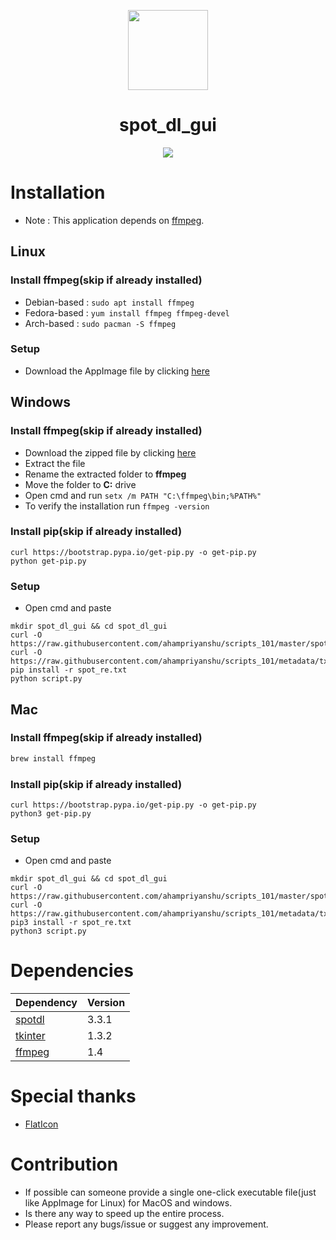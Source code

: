 <p align="center"><img src="https://github.com/ahampriyanshu/scripts_101/raw/metadata/logo/spotify.png" width=128 height=128 ></p>

<h1 align="center">spot_dl_gui</h1>

<p align="center"><img src="https://raw.githubusercontent.com/ahampriyanshu/scripts_101/metadata/snaps/spot_linux.png"></p>

# Installation

* Note : This application depends on [ffmpeg](https://ffmpeg.org).

## Linux

### Install ffmpeg(skip if already installed)

* Debian-based : ``sudo apt install ffmpeg``
* Fedora-based : ``yum install ffmpeg ffmpeg-devel``
* Arch-based : ``sudo pacman -S ffmpeg``

### Setup

* Download the AppImage file by clicking [here](https://github.com/ahampriyanshu/scripts_101/releases/download/v1.1/spot_dl.AppImage)


## Windows

### Install ffmpeg(skip if already installed)

* Download the zipped file by clicking [here](https://www.gyan.dev/ffmpeg/builds/ffmpeg-git-full.7z)
* Extract the file
* Rename the extracted folder to **ffmpeg**
* Move the folder to **C:** drive
* Open cmd and run ``setx /m PATH "C:\ffmpeg\bin;%PATH%"``
* To verify the installation run ``ffmpeg -version``

### Install pip(skip if already installed)
```
curl https://bootstrap.pypa.io/get-pip.py -o get-pip.py
python get-pip.py
```

### Setup

* Open cmd and paste

```
mkdir spot_dl_gui && cd spot_dl_gui
curl -O https://raw.githubusercontent.com/ahampriyanshu/scripts_101/master/spot_dl_gui/script.py
curl -O https://raw.githubusercontent.com/ahampriyanshu/scripts_101/metadata/txt/spot_re.txt
pip install -r spot_re.txt
python script.py
```

## Mac

### Install ffmpeg(skip if already installed)

```bash
brew install ffmpeg
```

### Install pip(skip if already installed)
```
curl https://bootstrap.pypa.io/get-pip.py -o get-pip.py
python3 get-pip.py
```

### Setup

* Open cmd and paste

```
mkdir spot_dl_gui && cd spot_dl_gui
curl -O https://raw.githubusercontent.com/ahampriyanshu/scripts_101/master/spot_dl_gui/script.py
curl -O https://raw.githubusercontent.com/ahampriyanshu/scripts_101/metadata/txt/spot_re.txt
pip3 install -r spot_re.txt
python3 script.py
```

# Dependencies

| Dependency | Version |
| --- | --- | 
| [spotdl](https://pypi.org/project/spotdl/)  | 3.3.1 | 
| [tkinter](https://wiki.python.org/moin/TkInter) | 1.3.2 |
| [ffmpeg](https://ffmpeg.org/)  | 1.4 |


# Special thanks

* [FlatIcon](http://www.flaticon.com)

# Contribution

* If possible can someone provide a single one-click executable file(just like AppImage for Linux) for MacOS and windows.
* Is there any way to speed up the entire process.
* Please report any bugs/issue or suggest any improvement.